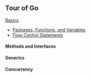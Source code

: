 ## Tour of Go

[Basics](./basics)
- [Packages, Functions, and Variables](./basics/packages-functions-variables)
- [Flow Control Statements](./basics/flow-control-statements)

#### Methods and Interfaces

#### Generics

#### Concurrency